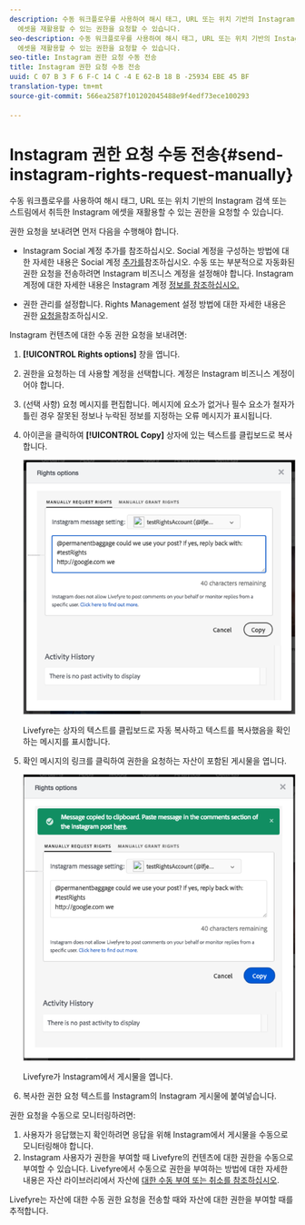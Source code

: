 ```yaml
---
description: 수동 워크플로우를 사용하여 해시 태그, URL 또는 위치 기반의 Instagram 검색 또는 스트림에서 취득한 Instagram
  에셋을 재활용할 수 있는 권한을 요청할 수 있습니다.
seo-description: 수동 워크플로우를 사용하여 해시 태그, URL 또는 위치 기반의 Instagram 검색 또는 스트림에서 취득한 Instagram
  에셋을 재활용할 수 있는 권한을 요청할 수 있습니다.
seo-title: Instagram 권한 요청 수동 전송
title: Instagram 권한 요청 수동 전송
uuid: C 07 B 3 F 6 F-C 14 C -4 E 62-B 18 B -25934 EBE 45 BF
translation-type: tm+mt
source-git-commit: 566ea2587f101202045488e9f4edf73ece100293

---
```



# Instagram 권한 요청 수동 전송{#send-instagram-rights-request-manually}

수동 워크플로우를 사용하여 해시 태그, URL 또는 위치 기반의 Instagram 검색 또는 스트림에서 취득한 Instagram 에셋을 재활용할 수 있는 권한을 요청할 수 있습니다.

권한 요청을 보내려면 먼저 다음을 수행해야 합니다.

* Instagram Social 계정 추가를 참조하십시오. Social 계정을 구성하는 방법에 대한 자세한 내용은 Social 계정 [추가를](../c-users-creating-accounts-with-studio-access/t-configure-social-accout-instagram/t-configure-social-accout-instagram.md#t_configure_social_accout_instagram)참조하십시오. 수동 또는 부분적으로 자동화된 권한 요청을 전송하려면 Instagram 비즈니스 계정을 설정해야 합니다. Instagram 계정에 대한 자세한 내용은 Instagram 계정 [정보를 참조하십시오.](../c-users-creating-accounts-with-studio-access/t-configure-social-accout-instagram/c-about-instagram-accounts.md#c_about_instagram_accounts)

* 권한 관리를 설정합니다. Rights Management 설정 방법에 대한 자세한 내용은 권한 [요청을](../c-how-requesting-rights-works/c-how-requesting-rights-works.md#c_how_requesting_rights_works)참조하십시오.

Instagram 컨텐츠에 대한 수동 권한 요청을 보내려면:

1. **[!UICONTROL Rights options]** 창을 엽니다.
1. 권한을 요청하는 데 사용할 계정을 선택합니다. 계정은 Instagram 비즈니스 계정이어야 합니다.
1. (선택 사항) 요청 메시지를 편집합니다. 메시지에 요소가 없거나 필수 요소가 철자가 틀린 경우 잘못된 정보나 누락된 정보를 지정하는 오류 메시지가 표시됩니다.
1. 아이콘을 클릭하여 **[!UICONTROL Copy]** 상자에 있는 텍스트를 클립보드로 복사합니다.

   ![](assets/rr_insta_workaround1.png)

   Livefyre는 상자의 텍스트를 클립보드로 자동 복사하고 텍스트를 복사했음을 확인하는 메시지를 표시합니다.

1. 확인 메시지의 링크를 클릭하여 권한을 요청하는 자산이 포함된 게시물을 엽니다.

   ![](assets/rr_insta_workaround2.png)

   Livefyre가 Instagram에서 게시물을 엽니다.

1. 복사한 권한 요청 텍스트를 Instagram의 Instagram 게시물에 붙여넣습니다.

권한 요청을 수동으로 모니터링하려면:

1. 사용자가 응답했는지 확인하려면 응답을 위해 Instagram에서 게시물을 수동으로 모니터링해야 합니다.
1. Instagram 사용자가 권한을 부여할 때 Livefyre의 컨텐츠에 대한 권한을 수동으로 부여할 수 있습니다. Livefyre에서 수동으로 권한을 부여하는 방법에 대한 자세한 내용은 자산 라이브러리에서 자산에 [대한 수동 부여 또는 취소를 참조하십시오](../c-how-requesting-rights-works/t-manually-grant-the-rights-for-one-or-more-assets.md#t_manually_grant_the_rights_for_one_or_more_assets).

Livefyre는 자산에 대한 수동 권한 요청을 전송할 때와 자산에 대한 권한을 부여할 때를 추적합니다.
